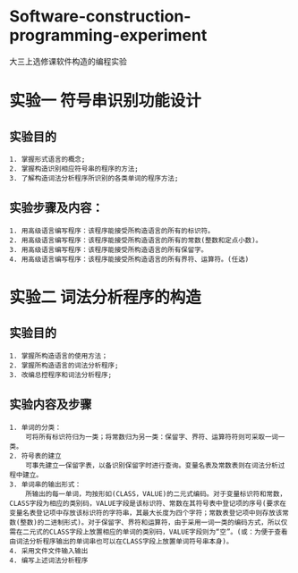 # Software-construction-programming-experiment

大三上选修课软件构造的编程实验

# 实验一 符号串识别功能设计

## 实验目的

    1. 掌握形式语言的概念;
    2. 掌握构造识别相应符号串的程序的方法;
    3. 了解构造词法分析程序所识别的各类单词的程序方法;

## 实验步骤及内容：

    1. 用高级语言编写程序：该程序能接受所构造语言的所有的标识符。
    2. 用高级语言编写程序：该程序能接受所构造语言的所有的常数(整数和定点小数)。
    3. 用高级语言编写程序：该程序能接受所构造语言的所有保留字。
    4. 用高级语言编写程序：该程序能接受所构造语言的所有界符、运算符。(任选)

# 实验二 词法分析程序的构造

## 实验目的

    1. 掌握所构造语言的使用方法；
    2. 掌握所构造语言的词法分析程序;
    3. 改编总控程序和词法分析程序;
## 实验内容及步骤

    1. 单词的分类：
        可将所有标识符归为一类；将常数归为另一类：保留字、界符、运算符符则可采取一词一类。
    2. 符号表的建立
        可事先建立一保留字表，以备识别保留字时进行查询。变量名表及常数表则在词法分析过程中建立。
    3. 单词串的输出形式：
        所输出的每一单词，均按形如(CLASS，VALUE)的二元式编码。对于变量标识符和常数，CLASS字段为相应的类别码，VALUE字段是该标识符、常数在其符号表中登记项的序号(要求在变量名表登记项中存放该标识符的字符串，其最大长度为四个字符；常数表登记项中则存放该常数(整数)的二进制形式)。对于保留字、界符和运算符，由于采用一词一类的编码方式，所以仅需在二元式的CLASS字段上放置相应的单词的类别码，VALUE字段则为“空”。(或：为便于查看由词法分析程序输出的单词串也可以在CLASS字段上放置单词符号串本身)。
    4. 采用文件文件输入输出
    4. 编写上述词法分析程序




